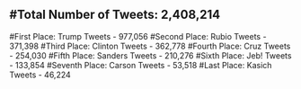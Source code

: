 #Total Number of Tweets: 2,408,214 
---
#First Place: Trump Tweets - 977,056
#Second Place: Rubio Tweets - 371,398
#Third Place: Clinton Tweets - 362,778
#Fourth Place: Cruz Tweets - 254,030
#Fifth Place: Sanders Tweets - 210,276
#Sixth Place: Jeb! Tweets - 133,854
#Seventh Place: Carson Tweets - 53,518
#Last Place: Kasich Tweets - 46,224
